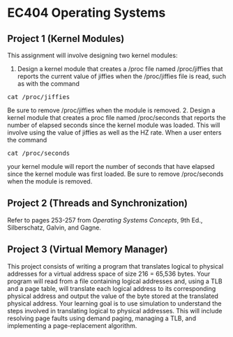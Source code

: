 # EC404 Operating Systems

## Project 1 (Kernel Modules)

This assignment will involve designing two kernel modules:
1. Design a kernel module that creates a /proc file named /proc/jiffies that reports the current value of jiffies when the /proc/jiffies file is read, such as with the command
<pre>cat /proc/jiffies</pre>
Be sure to remove /proc/jiffies when the module is removed.
2. Design a kernel module that creates a proc file named /proc/seconds that reports the number of elapsed seconds since the kernel module was loaded. This will involve using the value of jiffies as well as the HZ rate. When a user enters the command <pre>cat /proc/seconds</pre> your kernel module will report the number of seconds that have elapsed since the kernel module was first loaded. Be sure to remove /proc/seconds when the module is removed.

## Project 2 (Threads and Synchronization)

Refer to pages 253-257 from *Operating Systems Concepts*, 9th Ed., Silberschatz, Galvin, and Gagne.

## Project 3 (Virtual Memory Manager)

This project consists of writing a program that translates logical to physical addresses for a virtual address space of size 216 = 65,536 bytes. Your program will read from a file containing logical addresses and, using a TLB and a page table, will translate each logical address to its corresponding physical address and output the value of the byte stored at the translated physical address. Your learning goal is to use simulation to understand the steps involved in translating logical to physical addresses. This will include resolving page faults using demand paging, managing a TLB, and implementing a page-replacement algorithm.
